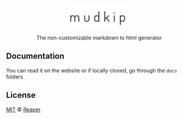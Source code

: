 <p align="center">
  <img src="images/mudkip.png" height="64">
<p align="center">The non-customizable markdown to html generator</p>

## Documentation

You can read it on the website
or if locally cloned, go through the `docs` folders

## License

[MIT](/license) &copy; [Reaper](https://github.com/barelyhuman)
